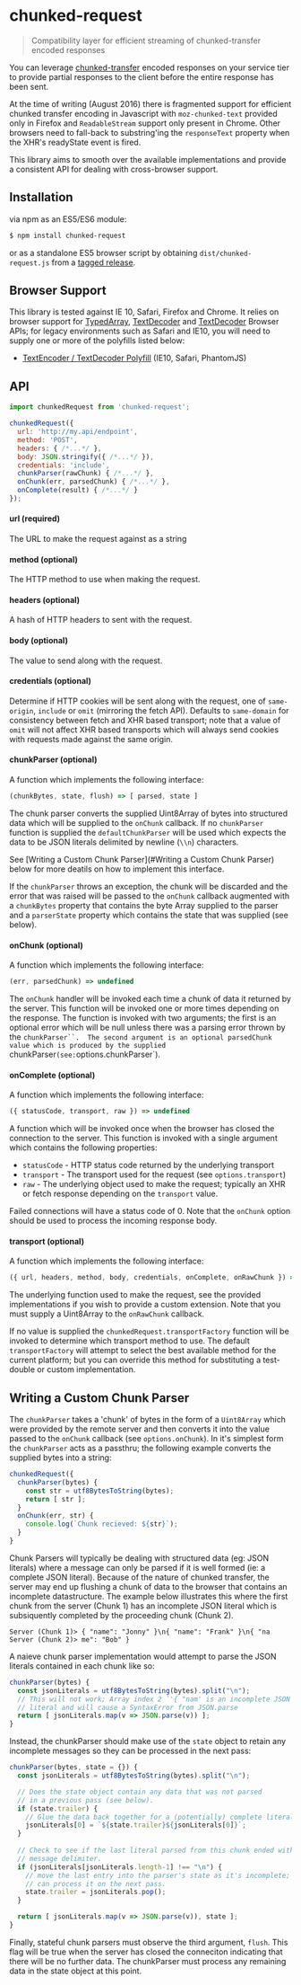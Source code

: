 # chunked-request
> Compatibility layer for efficient streaming of chunked-transfer encoded responses

You can leverage [chunked-transfer](https://en.wikipedia.org/wiki/Chunked_transfer_encoding) encoded responses on your service tier to provide partial responses to the client before the entire response has been sent.

At the time of writing (August 2016) there is fragmented support for efficient chunked transfer encoding in Javascript with `moz-chunked-text` provided only in Firefox and `ReadableStream` support only present in Chrome.  Other browsers need to fall-back to substring'ing the `responseText` property when the XHR's readyState event is fired.

This library aims to smooth over the available implementations and provide a consistent API for dealing with cross-browser support.

## Installation
via npm as an ES5/ES6 module:

```bash
$ npm install chunked-request
```

or as a standalone ES5 browser script by obtaining `dist/chunked-request.js` from a [tagged release](https://github.com/jonnyreeves/chunked-request/releases).

## Browser Support
This library is tested against IE 10, Safari, Firefox and Chrome.  It relies on browser support for [TypedArray](https://developer.mozilla.org/en-US/docs/Web/JavaScript/Reference/Global_Objects/TypedArray), [TextDecoder](https://developer.mozilla.org/en-US/docs/Web/API/TextEncoder) and [TextDecoder](https://developer.mozilla.org/en-US/docs/Web/API/TextDecoder) Browser APIs; for legacy environments such as Safari and IE10, you will need to supply one or more of the polyfills listed below:

* [TextEncoder / TextDecoder Polyfill](https://www.npmjs.com/package/text-encoding) (IE10, Safari, PhantomJS)

## API

```js
import chunkedRequest from 'chunked-request';

chunkedRequest({ 
  url: 'http://my.api/endpoint',
  method: 'POST',
  headers: { /*...*/ },
  body: JSON.stringify({ /*...*/ }),
  credentials: 'include',
  chunkParser(rawChunk) { /*...*/ },
  onChunk(err, parsedChunk) { /*...*/ },
  onComplete(result) { /*...*/ }
});
```

#### url (required)
The URL to make the request against as a string

#### method (optional)
The HTTP method to use when making the request.

#### headers (optional)
A hash of HTTP headers to sent with the request.

#### body (optional)
The value to send along with the request.

#### credentials (optional)
Determine if HTTP cookies will be sent along with the request, one of `same-origin`, `include` or `omit` (mirroring the fetch API).  Defaults to `same-domain` for consistency between fetch and XHR based transport; note that a value of `omit` will not affect XHR based transports which will always send cookies with requests made against the same origin.

#### chunkParser (optional) 
A function which implements the following interface:

```js
(chunkBytes, state, flush) => [ parsed, state ]
```

The chunk parser converts the supplied Uint8Array of bytes into structured data which will be supplied to the `onChunk` callback.  If no `chunkParser` function is supplied the `defaultChunkParser` will be used which expects the data to be JSON literals delimited by newline (`\\n`) characters.

See [Writing a Custom Chunk Parser](#Writing a Custom Chunk Parser) below for more deatils on how to implement this interface.

If the `chunkParser` throws an exception, the chunk will be discarded and the error that was raised will be passed to the `onChunk` callback augmented with a `chunkBytes` property that contains the byte Array supplied to the parser and a `parserState` property which contains the state that was supplied (see below).

#### onChunk (optional)
A function which implements the following interface:

```js
(err, parsedChunk) => undefined
```

The `onChunk` handler will be invoked each time a chunk of data it returned by the server. This function will be invoked one or more times depending on the response.  The function is invoked with two arguments; the first is an optional error which will be null unless there was a parsing error thrown by the `chunkParser``.  The second argument is an optional parsedChunk value which is produced by the supplied `chunkParser` (see: `options.chunkParser`).

#### onComplete (optional)
A function which implements the following interface:

```js
({ statusCode, transport, raw }) => undefined
```

A function which will be invoked once when the browser has closed the connection to the server. This function is invoked with a single argument which contains the following properties:

* `statusCode` - HTTP status code returned by the underlying transport
* `transport` - The transport used for the request (see `options.transport`)
* `raw` - The underlying object used to make the request; typically an XHR or fetch response depending on the `transport` value.

Failed connections will have a status code of 0. Note that the `onChunk` option should be used to process the incoming response body.

#### transport (optional)
A function which implements the following interface:

```js
({ url, headers, method, body, credentials, onComplete, onRawChunk }) => undefined
```

The underlying function used to make the request, see the provided implementations if you wish to provide a custom extension.  Note that you must supply a Uint8Array to the `onRawChunk` callback.

If no value is supplied the `chunkedRequest.transportFactory` function will be invoked to determine which transport method to use.  The default `transportFactory` will attempt to select the best available method for the current platform; but you can override this method for substituting a test-double or custom implementation.


## Writing a Custom Chunk Parser
The `chunkParser` takes a 'chunk' of bytes in the form of a `Uint8Array` which were provided by the remote server and then converts it into the value passed to the `onChunk` callback (see `options.onChunk`).  In it's simplest form the `chunkParser` acts as a passthru; the following example converts the supplied bytes into a string:

```js
chunkedRequest({
  chunkParser(bytes) {
    const str = utf8BytesToString(bytes);
    return [ str ];
  }
  onChunk(err, str) {
    console.log(`Chunk recieved: ${str}`);
  }
}
```


Chunk Parsers will typically be dealing with structured data (eg: JSON literals) where a message can only be parsed if it is well formed (ie: a complete JSON literal).  Because of the nature of chunked transfer, the server may end up flushing a chunk of data to the browser that contains an incomplete datastructure.  The example below illustrates this where the first chunk from the server (Chunk 1) has an incomplete JSON literal which is subsiquently completed by the proceeding chunk (Chunk 2).

```
Server (Chunk 1)> { "name": "Jonny" }\n{ "name": "Frank" }\n{ "na
Server (Chunk 2)> me": "Bob" }
```

A naieve chunk parser implementation would attempt to parse the JSON literals contained in each chunk like so:

```js
chunkParser(bytes) {
  const jsonLiterals = utf8BytesToString(bytes).split("\n");
  // This will not work; Array index 2 `'{ "nam' is an incomplete JSON
  // literal and will cause a SyntaxError from JSON.parse
  return [ jsonLiterals.map(v => JSON.parse(v)) ];
}
```

Instead, the chunkParser should make use of the `state` object to retain any incomplete messages so they can be processed in the next pass:

```js
chunkParser(bytes, state = {}) {
  const jsonLiterals = utf8BytesToString(bytes).split("\n");

  // Does the state object contain any data that was not parsed
  // in a previous pass (see below).
  if (state.trailer) {
    // Glue the data back together for a (potentially) complete literal.
    jsonLiterals[0] = `${state.trailer}${jsonLiterals[0]}`;
  }
  
  // Check to see if the last literal parsed from this chunk ended with a 
  // message delimiter.
  if (jsonLiterals[jsonLiterals.length-1] !== "\n") {
    // move the last entry into the parser's state as it's incomplete; we
    // can process it on the next pass.
    state.trailer = jsonLiterals.pop();
  }

  return [ jsonLiterals.map(v => JSON.parse(v)), state ];
}
```

Finally, stateful chunk parsers must observe the third argument, `flush`.  This flag will be true when the server has closed the conneciton indicating that there will be no further data.  The chunkParser must process any remaining data in the state object at this point.